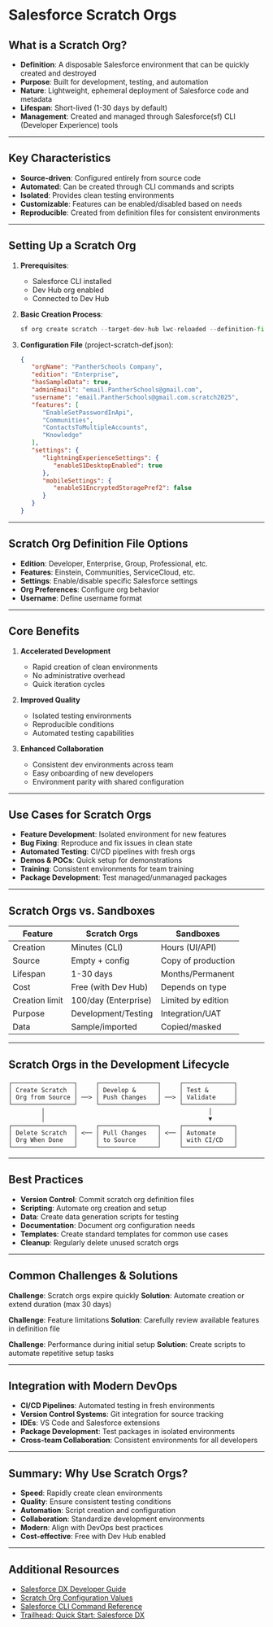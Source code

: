 # Salesforce Scratch Orgs

## What is a Scratch Org?

- **Definition**: A disposable Salesforce environment that can be quickly created and destroyed
- **Purpose**: Built for development, testing, and automation
- **Nature**: Lightweight, ephemeral deployment of Salesforce code and metadata
- **Lifespan**: Short-lived (1-30 days by default)
- **Management**: Created and managed through Salesforce(sf) CLI (Developer Experience) tools

---

## Key Characteristics

- **Source-driven**: Configured entirely from source code
- **Automated**: Can be created through CLI commands and scripts
- **Isolated**: Provides clean testing environments
- **Customizable**: Features can be enabled/disabled based on needs
- **Reproducible**: Created from definition files for consistent environments

---

## Setting Up a Scratch Org

1. **Prerequisites**:
   - Salesforce CLI installed
   - Dev Hub org enabled
   - Connected to Dev Hub

2. **Basic Creation Process**:
   ```python
   sf org create scratch --target-dev-hub lwc-reloaded --definition-file config/project-scratch-def.json --set-default --duration-days 30 --wait 10
   ```

3. **Configuration File** (project-scratch-def.json):
   ```json
   {
      "orgName": "PantherSchools Company",
      "edition": "Enterprise",
      "hasSampleData": true,
      "adminEmail": "email.PantherSchools@gmail.com",
      "username": "email.PantherSchools@gmail.com.scratch2025",
      "features": [
         "EnableSetPasswordInApi",
         "Communities",
         "ContactsToMultipleAccounts",
         "Knowledge"
      ],
      "settings": {
         "lightningExperienceSettings": {
            "enableS1DesktopEnabled": true
         },
         "mobileSettings": {
            "enableS1EncryptedStoragePref2": false
         }
      }
   }
   ```
---
## Scratch Org Definition File Options

- **Edition**: Developer, Enterprise, Group, Professional, etc.
- **Features**: Einstein, Communities, ServiceCloud, etc.
- **Settings**: Enable/disable specific Salesforce settings
- **Org Preferences**: Configure org behavior
- **Username**: Define username format

---

## Core Benefits

1. **Accelerated Development**
   - Rapid creation of clean environments
   - No administrative overhead
   - Quick iteration cycles

2. **Improved Quality**
   - Isolated testing environments
   - Reproducible conditions
   - Automated testing capabilities

3. **Enhanced Collaboration**
   - Consistent dev environments across team
   - Easy onboarding of new developers
   - Environment parity with shared configuration

---

## Use Cases for Scratch Orgs

- **Feature Development**: Isolated environment for new features
- **Bug Fixing**: Reproduce and fix issues in clean state
- **Automated Testing**: CI/CD pipelines with fresh orgs
- **Demos & POCs**: Quick setup for demonstrations
- **Training**: Consistent environments for team training
- **Package Development**: Test managed/unmanaged packages

---

## Scratch Orgs vs. Sandboxes

| Feature | Scratch Orgs | Sandboxes |
|---------|-------------|-----------|
| Creation | Minutes (CLI) | Hours (UI/API) |
| Source | Empty + config | Copy of production |
| Lifespan | 1-30 days | Months/Permanent |
| Cost | Free (with Dev Hub) | Depends on type |
| Creation limit | 100/day (Enterprise) | Limited by edition |
| Purpose | Development/Testing | Integration/UAT |
| Data | Sample/imported | Copied/masked |

---

## Scratch Orgs in the Development Lifecycle

```
┌─────────────────┐     ┌────────────────┐     ┌──────────────┐
│ Create Scratch  │     │ Develop &      │     │ Test &       │
│ Org from Source │ ──> │ Push Changes   │ ──> │ Validate     │
└─────────────────┘     └────────────────┘     └──────────────┘
         │                                             │
         │                                             ▼
┌─────────────────┐     ┌────────────────┐     ┌──────────────┐
│ Delete Scratch  │ <── │ Pull Changes   │ <── │ Automate     │
│ Org When Done   │     │ to Source      │     │ with CI/CD   │
└─────────────────┘     └────────────────┘     └──────────────┘
```
---

## Best Practices

- **Version Control**: Commit scratch org definition files
- **Scripting**: Automate org creation and setup
- **Data**: Create data generation scripts for testing
- **Documentation**: Document org configuration needs
- **Templates**: Create standard templates for common use cases
- **Cleanup**: Regularly delete unused scratch orgs

---

## Common Challenges & Solutions

**Challenge**: Scratch orgs expire quickly
**Solution**: Automate creation or extend duration (max 30 days)

**Challenge**: Feature limitations
**Solution**: Carefully review available features in definition file

**Challenge**: Performance during initial setup
**Solution**: Create scripts to automate repetitive setup tasks

---

## Integration with Modern DevOps

- **CI/CD Pipelines**: Automated testing in fresh environments
- **Version Control Systems**: Git integration for source tracking
- **IDEs**: VS Code and Salesforce extensions
- **Package Development**: Test packages in isolated environments
- **Cross-team Collaboration**: Consistent environments for all developers

---

## Summary: Why Use Scratch Orgs?

- **Speed**: Rapidly create clean environments
- **Quality**: Ensure consistent testing conditions
- **Automation**: Script creation and configuration
- **Collaboration**: Standardize development environments
- **Modern**: Align with DevOps best practices
- **Cost-effective**: Free with Dev Hub enabled

---

## Additional Resources

- [Salesforce DX Developer Guide](https://developer.salesforce.com/docs/atlas.en-us.sfdx_dev.meta/sfdx_dev/sfdx_dev_intro.htm)
- [Scratch Org Configuration Values](https://developer.salesforce.com/docs/atlas.en-us.sfdx_dev.meta/sfdx_dev/sfdx_dev_scratch_orgs_def_file_config_values.htm)
- [Salesforce CLI Command Reference](https://developer.salesforce.com/docs/atlas.en-us.sfdx_cli_reference.meta/sfdx_cli_reference/cli_reference.htm)
- [Trailhead: Quick Start: Salesforce DX](https://trailhead.salesforce.com/en/content/learn/projects/quick-start-salesforce-dx)